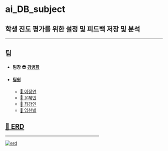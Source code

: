 # ai_DB_subject

## 학생 진도 평가를 위한 설정 및 피드백 저장 및 분석
<hr/>

## 팀
- #### 팀장 &#128526; <a href="https://github.com/kbh2705"> 강병화</br>
- #### 팀원
  - &#128103; <a href="https://github.com/jung-yeon"> 이정연</br>
  - &#128103; <a href="https://github.com/yoonhhmm)"> 윤혜민</br>
  - &#128104; <a href="https://github.com/kbh2705"> 최강인</br>
  - &#128104; <a href="https://github.com/kbh2705"> 임한별</br>

## &#128204; ERD
<hr width="300px"/>

![erd](https://github.com/jung-yeon/ai_DB_subject/assets/77679326/e911475e-d513-4b7f-a657-060e776fd9fc)

